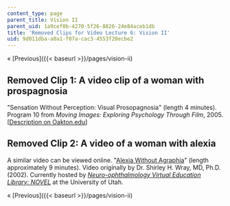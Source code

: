 ```yaml
---
content_type: page
parent_title: Vision II
parent_uid: 1a9cef0b-4270-5f26-8826-24e84aceb1db
title: 'Removed Clips for Video Lecture 6: Vision II'
uid: 9d011dba-a0a1-f07a-cac3-4553f20ecbe2
---
```


« [Previous]({{< baseurl >}}/pages/vision-ii)

Removed Clip 1: A video clip of a woman with prospagnosia
---------------------------------------------------------

"Sensation Without Perception: Visual Prosopagnosia" (length 4 minutes). Program 10 from _Moving Images: Exploring Psychology Through Film_, 2005. \[[Description on Oakton.edu](http://www.oakton.edu/resource/ims/movingimages_exploringpsychologythroughfilm.htm#m10)\]

Removed Clip 2: A video of a woman with alexia
----------------------------------------------

A similar video can be viewed online. "[Alexia Without Agraphia](http://content.lib.utah.edu/cdm4/item_viewer.php?CISOROOT=/ehsl-shw&CISOPTR=110)" (length approximately 9 minutes). Video originally by Dr. Shirley H. Wray, MD, Ph.D. (2002). Currently hosted by _[Neuro-ophthalmology Virtual Education Library: NOVEL](http://novel.utah.edu/)_ at the University of Utah.

« [Previous]({{< baseurl >}}/pages/vision-ii)
